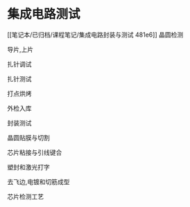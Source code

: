 # 集成电路测试
[[笔记本/已归档/课程笔记/集成电路封装与测试 481e6]]
晶圆检测

导片,上片

扎针调试

扎针测试

打点烘烤

外检入库

封装测试

晶圆贴膜与切割

芯片粘接与引线键合

塑封和激光打字

去飞边,电镀和切筋成型

芯片检测工艺
